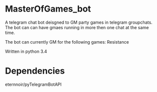 # MasterOfGames_bot
A telegram chat bot deisgned to GM party games in telegram groupchats. 
The bot can can have gmaes running in more then one chat at the same time. 

The bot can currently GM for the following games:
Resistance

Written in python 3.4

# Dependencies
eternnoir/pyTelegramBotAPI
